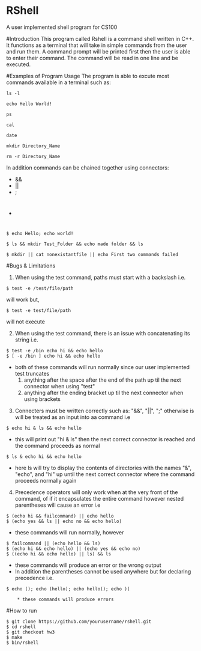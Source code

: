 # RShell 
A user implemented shell program for CS100

#Introduction
This program called Rshell is a command shell written in C++. It functions as a terminal that will take in simple commands from the user and run them. A command prompt will be printed first then the user is able to enter their command. The command will be read in one line and be executed.

#Examples of Program Usage
The program is able to excute most commands available in a terminal such as:
```
ls -l

echo Hello World!

ps

cal

date

mkdir Directory_Name

rm -r Directory_Name
```
In addition commands can be chained together using connectors:
* &&
* ||
* ;
* #
```
$ echo Hello; echo world!

$ ls && mkdir Test_Folder && echo made folder && ls

$ mkdir || cat nonexistantfile || echo First two commands failed
```

#Bugs & Limitations
1. When using the test command, paths must start with a backslash i.e.
  ```
  $ test -e /test/file/path
  ```
  will work but,
  ```
  $ test -e test/file/path
  ```
  will not execute

2. When using the test command, there is an issue with concatenating its string i.e.
  ```
  $ test -e /bin echo hi && echo hello
  $ [ -e /bin ] echo hi && echo hello
  ```
  * both of these commands will run normally since our user implemented test truncates
      1. anything after the space after the end of the path up til the next connector when using "test"
      2. anything after the ending bracket up til the next connector when using brackets

3. Connecters must be written correctly such as: "&&", "||", ";" otherwise is will be treated as an input into aa command i.e
  ```
  $ echo hi & ls && echo hello
  ```
  * this will print out "hi & ls" then the next correct connector is reached and the command proceeds as normal
  ```
  $ ls & echo hi && echo hello
  ```
  * here ls will try to display the contents of directories with the names "&", "echo", and "hi" up until the next correct connector where the command proceeds normally again
  
4. Precedence operators will only work when at the very front of the command, of if it encapsulates the entire command however nested parentheses will cause an error i.e
  ```
  $ (echo hi && failcommand) || echo hello
  $ (echo yes && ls || echo no && echo hello)
  ```
  * these commands will run normally, however
  
  ```
  $ failcommand || (echo hello && ls)
  $ (echo hi && echo hello) || (echo yes && echo no)
  $ ((echo hi && echo hello) || ls) && ls
  ```
  * these commands will produce an error or the wrong output
  * In addition the parentheses cannot be used anywhere but for declaring precedence i.e.
  ```
  $ echo (); echo (hello); echo hello(); echo )(
  ```
        * these commands will produce errors
  
#How to run
```
$ git clone https://github.com/yourusername/rshell.git
$ cd rshell
$ git checkout hw3
$ make
$ bin/rshell
```
